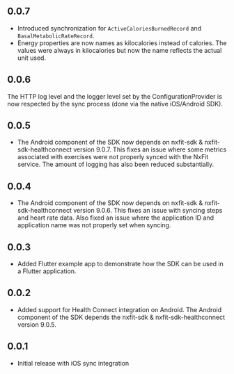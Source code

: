 ## 0.0.7

- Introduced synchronization for `ActiveCaloriesBurnedRecord` and `BasalMetabolicRateRecord`.
- Energy properties are now names as kilocalories instead of calories. The values were always in kilocalories but now the name reflects the actual unit used.

## 0.0.6

The HTTP log level and the logger level set by the ConfigurationProvider is now respected by the sync process (done via the native iOS/Android SDK).

## 0.0.5

- The Android component of the SDK now depends on nxfit-sdk & nxfit-sdk-healthconnect version 9.0.7. This fixes an issue where some metrics associated with exercises were not properly synced with the NxFit service. The amount of logging has also been reduced substantially.

## 0.0.4

- The Android component of the SDK now depends on nxfit-sdk & nxfit-sdk-healthconnect version 9.0.6. This fixes an issue with syncing steps and
  heart rate data. Also fixed an issue where the application ID and application name was not properly set when syncing.

## 0.0.3

- Added Flutter example app to demonstrate how the SDK can be used in a Flutter application.

## 0.0.2

- Added support for Health Connect integration on Android. The Android component of the SDK depends the nxfit-sdk &
nxfit-sdk-healthconnect version 9.0.5.

## 0.0.1

- Initial release with iOS sync integration
